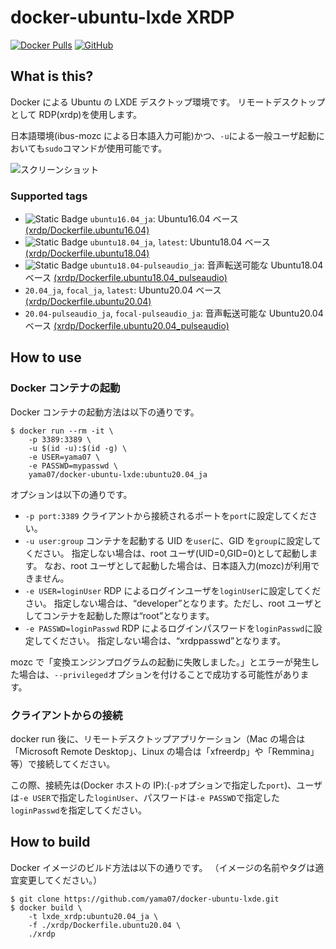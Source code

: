 # docker-ubuntu-lxde XRDP

[![Docker Pulls](https://img.shields.io/docker/pulls/yama07/docker-ubuntu-lxde?style=for-the-badge)](https://hub.docker.com/r/yama07/docker-ubuntu-lxde)
[![GitHub](https://img.shields.io/github/license/yama07/docker-ubuntu-lxde?style=for-the-badge)](https://github.com/yama07/docker-ubuntu-lxde)

## What is this?

Docker による Ubuntu の LXDE デスクトップ環境です。
リモートデスクトップとして RDP(xrdp)を使用します。

日本語環境(ibus-mozc による日本語入力可能)かつ、`-u`による一般ユーザ起動においても`sudo`コマンドが使用可能です。

![スクリーンショット](https://raw.githubusercontent.com/yama07/docker-ubuntu-lxde/master/screenshot/XRDP-ubuntu18.04_ja.png)

### Supported tags

- ![Static Badge](https://img.shields.io/badge/EOL-darkred?style=flat-square)
  `ubuntu16.04_ja`: Ubuntu16.04 ベース [(xrdp/Dockerfile.ubuntu16.04)](https://github.com/yama07/docker-ubuntu-lxde/blob/master/xrdp/Dockerfile.ubuntu16.04)
- ![Static Badge](https://img.shields.io/badge/EOL-darkred?style=flat-square)
  `ubuntu18.04_ja`, `latest`: Ubuntu18.04 ベース [(xrdp/Dockerfile.ubuntu18.04)](https://github.com/yama07/docker-ubuntu-lxde/blob/master/xrdp/Dockerfile.ubuntu18.04)
- ![Static Badge](https://img.shields.io/badge/EOL-darkred?style=flat-square)
  `ubuntu18.04-pulseaudio_ja`: 音声転送可能な Ubuntu18.04 ベース [(xrdp/Dockerfile.ubuntu18.04_pulseaudio)](https://github.com/yama07/docker-ubuntu-lxde/blob/master/xrdp/Dockerfile.ubuntu18.04_pulseaudio)
- `20.04_ja`, `focal_ja`, `latest`: Ubuntu20.04 ベース [(xrdp/Dockerfile.ubuntu20.04)](https://github.com/yama07/docker-ubuntu-lxde/blob/master/xrdp/Dockerfile.ubuntu20.04)
- `20.04-pulseaudio_ja`, `focal-pulseaudio_ja`: 音声転送可能な Ubuntu20.04 ベース [(xrdp/Dockerfile.ubuntu20.04_pulseaudio)](https://github.com/yama07/docker-ubuntu-lxde/blob/master/xrdp/Dockerfile.ubuntu20.04_pulseaudio)

## How to use

### Docker コンテナの起動

Docker コンテナの起動方法は以下の通りです。

```
$ docker run --rm -it \
    -p 3389:3389 \
    -u $(id -u):$(id -g) \
    -e USER=yama07 \
    -e PASSWD=mypasswd \
    yama07/docker-ubuntu-lxde:ubuntu20.04_ja
```

オプションは以下の通りです。

- `-p port:3389`
  クライアントから接続されるポートを`port`に設定してください。
- `-u user:group`
  コンテナを起動する UID を`user`に、GID を`group`に設定してください。
  指定しない場合は、root ユーザ(UID=0,GID=0)として起動します。
  なお、root ユーザとして起動した場合は、日本語入力(mozc)が利用できません。
- `-e USER=loginUser`
  RDP によるログインユーザを`loginUser`に設定してください。
  指定しない場合は、“developer”となります。ただし、root ユーザとしてコンテナを起動した際は“root”となります。
- `-e PASSWD=loginPasswd`
  RDP によるログインパスワードを`loginPasswd`に設定してください。
  指定しない場合は、“xrdppasswd”となります。

mozc で「変換エンジンプログラムの起動に失敗しました。」とエラーが発生した場合は、`--privileged`オプションを付けることで成功する可能性があります。

### クライアントからの接続

docker run 後に、リモートデスクトップアプリケーション（Mac の場合は「Microsoft Remote Desktop」、Linux の場合は「xfreerdp」や「Remmina」等）で接続してください。

この際、接続先は(Docker ホストの IP):(`-p`オプションで指定した`port`)、ユーザは`-e USER`で指定した`loginUser`、パスワードは`-e PASSWD`で指定した`loginPasswd`を指定してください。

## How to build

Docker イメージのビルド方法は以下の通りです。
（イメージの名前やタグは適宜変更してください。）

```
$ git clone https://github.com/yama07/docker-ubuntu-lxde.git
$ docker build \
    -t lxde_xrdp:ubuntu20.04_ja \
    -f ./xrdp/Dockerfile.ubuntu20.04 \
    ./xrdp
```

